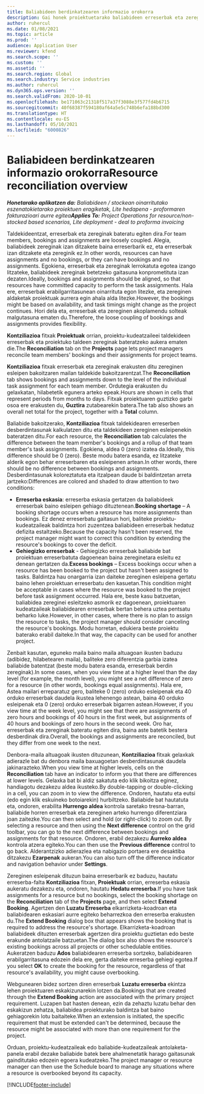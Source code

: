 ```yaml
---
title: Baliabideen berdinkatzearen informazio orokorra
description: Gai honek proiektuetarako baliabideen erreserbak eta zereginak bat datozela ziurtatzen lagunduko dizun informazioa eskaintzen du.
author: ruhercul
ms.date: 01/08/2021
ms.topic: article
ms.prod: ''
audience: Application User
ms.reviewer: kfend
ms.search.scope: ''
ms.custom: ''
ms.assetid: ''
ms.search.region: Global
ms.search.industry: Service industries
ms.author: ruhercul
ms.dyn365.ops.version: ''
ms.search.validFrom: 2020-10-01
ms.openlocfilehash: be171063c21318f517a37f3088e3f577fd4b6715
ms.sourcegitcommit: 40f68387f594180af64a5e5c748b6efa188bd300
ms.translationtype: HT
ms.contentlocale: eu-ES
ms.lasthandoff: 05/10/2021
ms.locfileid: "6000826"
---
```

# <a name="resource-reconciliation-overview"></a><span data-ttu-id="12b85-103">Baliabideen berdinkatzearen informazio orokorra</span><span class="sxs-lookup"><span data-stu-id="12b85-103">Resource reconciliation overview</span></span>

<span data-ttu-id="12b85-104">_**Honetarako aplikatzen da:** Baliabideen / stockean oinarritutako eszenatokietarako proiektuen eragiketak, Lite hedapena - proformaren fakturazioari aurre egitea_</span><span class="sxs-lookup"><span data-stu-id="12b85-104">_**Applies To:** Project Operations for resource/non-stocked based scenarios, Lite deployment - deal to proforma invoicing_</span></span>

<span data-ttu-id="12b85-105">Taldekideentzat, erreserbak eta zereginak bateratu egiten dira.</span><span class="sxs-lookup"><span data-stu-id="12b85-105">For team members, bookings and assignments are loosely coupled.</span></span> <span data-ttu-id="12b85-106">Alegia, baliabideek zereginak izan ditzakete baina erreserbarik ez, eta erreserbak izan ditzakete eta zereginik ez.</span><span class="sxs-lookup"><span data-stu-id="12b85-106">In other words, resources can have assignments and no bookings, or they can have bookings and no assignments.</span></span> <span data-ttu-id="12b85-107">Egokiena, erreserbak eta zereginak lerrokatuta egotea izango litzateke, baliabideek zereginak betetzeko gaitasuna konprometituta izan dezaten.</span><span class="sxs-lookup"><span data-stu-id="12b85-107">Ideally, bookings and assignments should be aligned, so that resources have committed capacity to perform the task assignments.</span></span> <span data-ttu-id="12b85-108">Hala ere, erreserbak erabilgarritasunean oinarrituta egon litezke, eta zereginen aldaketak proiektuak aurrera egin ahala alda litezke.</span><span class="sxs-lookup"><span data-stu-id="12b85-108">However, the bookings might be based on availability, and task timings might change as the project continues.</span></span> <span data-ttu-id="12b85-109">Hori dela eta, erreserbak eta zereginen akoplamendu solteak malgutasuna ematen du.</span><span class="sxs-lookup"><span data-stu-id="12b85-109">Therefore, the loose coupling of bookings and assignments provides flexibility.</span></span>

<span data-ttu-id="12b85-110">**Kontziliazioa** fitxak **Proiektuak** orrian, proiektu-kudeatzaileei taldekideen erreserbak eta proiektuko taldeen zereginak bateratzeko aukera ematen die.</span><span class="sxs-lookup"><span data-stu-id="12b85-110">The **Reconciliation** tab on the **Projects** page lets project managers reconcile team members' bookings and their assignments for project teams.</span></span>

<span data-ttu-id="12b85-111">**Kontziliazioa** fitxak erreserbak eta zereginak erakusten ditu zereginen esleipen bakoitzaren mailan taldekide bakoitzarentzat.</span><span class="sxs-lookup"><span data-stu-id="12b85-111">The **Reconciliation** tab shows bookings and assignments down to the level of the individual task assignment for each team member.</span></span> <span data-ttu-id="12b85-112">Ordutegia erakusten du gelaxkatan, hilabetetik egunera arteko epeak.</span><span class="sxs-lookup"><span data-stu-id="12b85-112">Hours are shown in cells that represent periods from months to days.</span></span> <span data-ttu-id="12b85-113">Fitxak proiektuaren guztizko garbi osoa ere erakusten du, **Guztira** zutabearekin batera.</span><span class="sxs-lookup"><span data-stu-id="12b85-113">The tab also shows an overall net total for the project, together with a **Total** column.</span></span>

<span data-ttu-id="12b85-114">Baliabide bakoitzerako, **Kontziliazioa** fitxak taldekidearen erreserben desberdintasunak kalkulatzen ditu eta taldekideen zereginen esleipenekin bateratzen ditu.</span><span class="sxs-lookup"><span data-stu-id="12b85-114">For each resource, the **Reconciliation** tab calculates the difference between the team member's bookings and a rollup of that team member's task assignments.</span></span> <span data-ttu-id="12b85-115">Egokiena, aldea 0 (zero) izatea da.</span><span class="sxs-lookup"><span data-stu-id="12b85-115">Ideally, this difference should be 0 (zero).</span></span> <span data-ttu-id="12b85-116">Beste modu batera esanda, ez litzateke alderik egon behar erreserbaren eta esleipenen artean.</span><span class="sxs-lookup"><span data-stu-id="12b85-116">In other words, there should be no difference between bookings and assignments.</span></span> <span data-ttu-id="12b85-117">Desberdintasunak koloreztatuta eta itzalpean daude bi baldintzetan arreta jartzeko:</span><span class="sxs-lookup"><span data-stu-id="12b85-117">Differences are colored and shaded to draw attention to two conditions:</span></span>

- <span data-ttu-id="12b85-118">**Erreserba eskasia**: erreserba eskasia gertatzen da baliabideek erreserbak baino esleipen gehiago dituztenean.</span><span class="sxs-lookup"><span data-stu-id="12b85-118">**Booking shortage** – A booking shortage occurs when a resource has more assignments than bookings.</span></span> <span data-ttu-id="12b85-119">Ez denez erreserbatu gaitasun hori, baliteke proiektu-kudeatzaileak baldintza hori zuzentzea baliabideen erreserbak hedatuz defizita estaltzeko.</span><span class="sxs-lookup"><span data-stu-id="12b85-119">Because the capacity hasn't been reserved, the project manager might want to correct this condition by extending the resource's bookings to cover the deficit.</span></span>
- <span data-ttu-id="12b85-120">**Gehiegizko erreserbak** - Gehiegizko erreserbak baliabide bat proiektuan erreserbatuta dagoenean baina zereginetara esleitu ez denean gertatzen da.</span><span class="sxs-lookup"><span data-stu-id="12b85-120">**Excess bookings** – Excess bookings occur when a resource has been booked to the project but hasn't been assigned to tasks.</span></span> <span data-ttu-id="12b85-121">Baldintza hau onargarria izan daiteke zereginen esleipena gertatu baino lehen proiektuan erreserbatu den kasuetan.</span><span class="sxs-lookup"><span data-stu-id="12b85-121">This condition might be acceptable in cases where the resource was booked to the project before task assignment occurred.</span></span> <span data-ttu-id="12b85-122">Hala ere, beste kasu batzuetan, baliabidea zereginei esleitzeko asmorik ez dagoenean, proiektuaren kudeatzaileak baliabidearen erreserbak bertan behera uztea pentsatu beharko luke.</span><span class="sxs-lookup"><span data-stu-id="12b85-122">However, in other cases, where there is no plan to assign the resource to tasks, the project manager should consider canceling the resource's bookings.</span></span> <span data-ttu-id="12b85-123">Modu horretan, edukiera beste proiektu baterako erabil daiteke.</span><span class="sxs-lookup"><span data-stu-id="12b85-123">In that way, the capacity can be used for another project.</span></span>

<span data-ttu-id="12b85-124">Zenbait kasutan, eguneko maila baino maila altuagoan ikusten baduzu (adibidez, hilabetearen maila), baliteke zero diferentzia garbia izatea baliabide batentzat (beste modu batera esanda, erreserbak berdin zereginak).</span><span class="sxs-lookup"><span data-stu-id="12b85-124">In some cases, when you view time at a higher level than the day level (for example, the month level), you might see a net difference of zero for a resource (in other words, bookings equal assignments).</span></span> <span data-ttu-id="12b85-125">Hala ere, Astea mailari erreparatuz gero, baliteke 0 (zero) orduko esleipenak eta 40 orduko erreserbak daudela ikustea lehenengo astean, baina 40 orduko esleipenak eta 0 (zero) orduko erreserbak bigarren astean.</span><span class="sxs-lookup"><span data-stu-id="12b85-125">However, if you view time at the week level, you might see that there are assignments of zero hours and bookings of 40 hours in the first week, but assignments of 40 hours and bookings of zero hours in the second week.</span></span> <span data-ttu-id="12b85-126">Oro har, erreserbak eta zereginak bateratu egiten dira, baina aste batetik bestera desberdinak dira.</span><span class="sxs-lookup"><span data-stu-id="12b85-126">Overall, the bookings and assignments are reconciled, but they differ from one week to the next.</span></span>

<span data-ttu-id="12b85-127">Denbora-maila altuagoak ikusten dituzunean, **Kontziliazioa** fitxak gelaxkak adierazle bat du denbora maila baxuagoetan desberdintasunak daudela jakinarazteko.</span><span class="sxs-lookup"><span data-stu-id="12b85-127">When you view time at higher levels, cells on the **Reconciliation** tab have an indicator to inform you that there are differences at lower levels.</span></span> <span data-ttu-id="12b85-128">Gelaxka bat bi aldiz sakatuta edo klik bikoitza eginez, handiagotu dezakezu aldea ikusteko.</span><span class="sxs-lookup"><span data-stu-id="12b85-128">By double-tapping or double-clicking in a cell, you can zoom in to view the difference.</span></span> <span data-ttu-id="12b85-129">Ondoren, hautatu eta eutsi (edo egin klik eskuineko botoiarekin) hurbiltzeko. Baliabide bat hautatuta eta, ondoren, erabilita **Hurrengo aldea** kontrola saretako tresna-barran, baliabide horren erreserbak eta zereginen arteko hurrengo diferentziara joan zaitezke.</span><span class="sxs-lookup"><span data-stu-id="12b85-129">You can then select and hold (or right-click) to zoom out. By selecting a resource and then using the **Next difference** control on the grid toolbar, you can go to the next difference between bookings and assignments for that resource.</span></span> <span data-ttu-id="12b85-130">Ondoren, erabil dezakezu **Aurreko aldea** kontrola atzera egiteko.</span><span class="sxs-lookup"><span data-stu-id="12b85-130">You can then use the **Previous difference** control to go back.</span></span> <span data-ttu-id="12b85-131">Alderantzizko adierazlea eta nabigazio portaera ere desaktiba ditzakezu **Ezarpenak** aukeran.</span><span class="sxs-lookup"><span data-stu-id="12b85-131">You can also turn off the difference indicator and navigation behavior under **Settings**.</span></span>

<span data-ttu-id="12b85-132">Zereginen esleipenak dituzun baina erreserbarik ez baduzu, hautatu erreserba-falta **Kontziliazioa** fitxan, **Proiektuak** orrian, erreserba eskasia aukeratu dezakezu eta, ondoren, hautatu **Hedatu erreserba**.</span><span class="sxs-lookup"><span data-stu-id="12b85-132">If you have task assignments for a resource but no bookings, select the booking shortage on the **Reconciliation** tab of the **Projects** page, and then select **Extend Booking**.</span></span> <span data-ttu-id="12b85-133">Agertzen den **Luzatu Erreserba** elkarrizketa-koadroan eta baliabidearen eskasiari aurre egiteko beharrezkoa den erreserba erakusten du.</span><span class="sxs-lookup"><span data-stu-id="12b85-133">The **Extend Booking** dialog box that appears shows the booking that is required to address the resource's shortage.</span></span> <span data-ttu-id="12b85-134">Elkarrizketa-koadroan baliabideek dituzten erreserbak agertzen dira proiektu guztietan edo beste erakunde antolatzaile batzuetan.</span><span class="sxs-lookup"><span data-stu-id="12b85-134">The dialog box also shows the resource's existing bookings across all projects or other schedulable entities.</span></span> <span data-ttu-id="12b85-135">Aukeratzen baduzu **Ados** baliabidearen erreserba sortzeko, baliabidearen erabilgarritasuna edozein dela ere, gerta daiteke erreserba gehiegi egotea.</span><span class="sxs-lookup"><span data-stu-id="12b85-135">If you select **OK** to create the booking for the resource, regardless of that resource's availability, you might cause overbooking.</span></span>

<span data-ttu-id="12b85-136">Webgunearen bidez sortzen diren erreserbak **Luzatu erreserba** ekintza lehen proiektuaren eskakizunarekin lotzen da.</span><span class="sxs-lookup"><span data-stu-id="12b85-136">Bookings that are created through the **Extend Booking** action are associated with the primary project requirement.</span></span> <span data-ttu-id="12b85-137">Luzapen bat hasten denean, ezin da zehaztu luzatu behar den eskakizun zehatza, baliabidea proiekturako baldintza bat baino gehiagorekin lotu baitaiteke.</span><span class="sxs-lookup"><span data-stu-id="12b85-137">When an extension is initiated, the specific requirement that must be extended can't be determined, because the resource might be associated with more than one requirement for the project.</span></span>

<span data-ttu-id="12b85-138">Orduan, proiektu-kudeatzaileak edo baliabide-kudeatzaileak antolaketa-panela erabil dezake baliabide batek bere ahalmenetatik harago gaitasunak gainditutako edozein egoera kudeatzeko.</span><span class="sxs-lookup"><span data-stu-id="12b85-138">The project manager or resource manager can then use the Schedule board to manage any situations where a resource is overbooked beyond its capacity.</span></span>


[!INCLUDE[footer-include](../includes/footer-banner.md)]